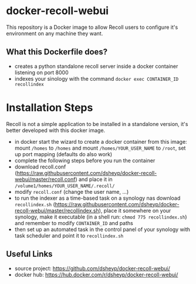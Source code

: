 # docker-recoll-webui

This repository is a Docker image to allow Recoll users to configure it's environment on any machine they want.

## What this Dockerfile does?

 - creates a python standalone recoll server inside a docker container listening on port 8000
 - indexes your sinology with the command `docker exec CONTAINER_ID recollindex`

# Installation Steps

Recoll is not a simple application to be installed in a standalone version, it's better developed with this docker image.

- in docker start the wizard to create a docker container from this image: mount `/homes` to `/homes` and mount `/homes/YOUR_USER_NAME` to `/root`, set up port mapping (defaults do also work)
- complete the following steps before you run the container
- download recoll.conf (https://raw.githubusercontent.com/dsheyp/docker-recoll-webui/master/recoll.conf) and place it in `/volume1/homes/YOUR_USER_NAME/.recoll/`
- modify `recoll.conf` (change the user name, ...)
- to run the indexer as a time-based task on a synology nas download `recollindex.sh` (https://raw.githubusercontent.com/dsheyp/docker-recoll-webui/master/recollindex.sh), place it somewhere on your synology, make it executable (in a shell run: `chmod 775 recollindex.sh`) and remember to modify `CONTAINER_ID` and paths
- then set up an automated task in the control panel of your synology with task scheduler and point it to `recollindex.sh`


## Useful Links

- source project: https://github.com/dsheyp/docker-recoll-webui/
- docker hub: https://hub.docker.com/r/dsheyp/docker-recoll-webui/
